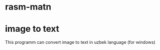 # rasm-matn
# image to text

This programm can convert image to text in uzbek language (for windows)
